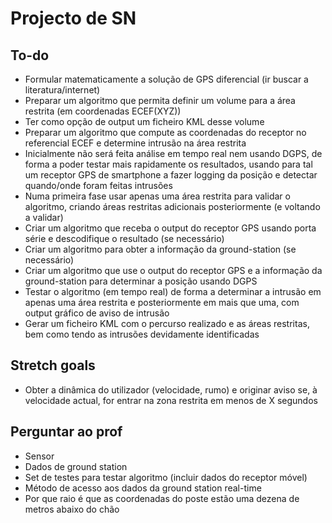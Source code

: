 # Projecto de SN

## To-do

* Formular matematicamente a solução de GPS diferencial (ir buscar a literatura/internet)
* Preparar um algoritmo que permita definir um volume para a área restrita (em coordenadas ECEF(XYZ)) 
* Ter como opção de output um ficheiro KML desse volume
* Preparar um algoritmo que compute as coordenadas do receptor no referencial ECEF e determine intrusão na área restrita
* Inicialmente não será feita análise em tempo real nem usando DGPS, de forma a poder testar mais rapidamente os resultados, usando para tal um receptor GPS de smartphone a fazer logging da posição e detectar quando/onde foram feitas intrusões
* Numa primeira fase usar apenas uma área restrita para validar o algoritmo, criando áreas restritas adicionais posteriormente (e voltando a validar)
* Criar um algoritmo que receba o output do receptor GPS usando porta série e descodifique o resultado (se necessário)
* Criar um algoritmo para obter a informação da ground-station (se necessário)
* Criar um algoritmo que use o output do receptor GPS e a informação da ground-station para determinar a posição usando DGPS
* Testar o algoritmo (em tempo real) de forma a determinar a intrusão em apenas uma área restrita e posteriormente em mais que uma, com output gráfico de aviso de intrusão
* Gerar um ficheiro KML com o percurso realizado e as áreas restritas, bem como tendo as intrusões devidamente identificadas

## Stretch goals

* Obter a dinâmica do utilizador (velocidade, rumo) e originar aviso se, à velocidade actual, for entrar na zona restrita em menos de X segundos

## Perguntar ao prof

* Sensor
* Dados de ground station
* Set de testes para testar algoritmo (incluir dados do receptor móvel)
* Método de acesso aos dados da ground station real-time
* Por que raio é que as coordenadas do poste estão uma dezena de metros abaixo do chão


